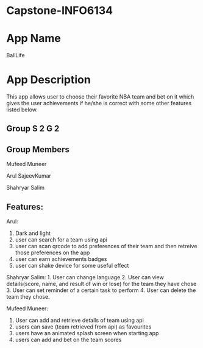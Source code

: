 # Capstone-INFO6134

# App Name

BallLife

# App Description

This app allows user to choose their favorite NBA team and bet on it which gives the user achievements if he/she is correct with some other features listed below.

## Group S 2 G 2

## Group Members

Mufeed Muneer

Arul SajeevKumar

Shahryar Salim

## Features:

Arul:
1. Dark and light
2. user can search for a team using api
3. user can scan qrcode to add preferences of their team and then retreive those preferences on the app
4. user can earn achievements badges
5. user can shake device for some useful effect

Shahryar Salim: 
1.⁠ ⁠User can change language
2.⁠ ⁠⁠User can view details(score, name, and result of win or lose) for the team they have chose
3.⁠ ⁠⁠User can set reminder of a certain task to perform 
4.⁠ ⁠User can delete the team they chose.

Mufeed Muneer:  
1. User can add and retrieve details of team using api
2. ⁠users can save (team retrieved from api) as favourites 
3. ⁠users have an animated splash screen when starting app
4. ⁠users can add and bet on the team scores
